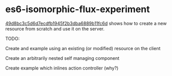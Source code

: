 es6-isomorphic-flux-experiment
==============================

[49d8bc3c5d6d7ecdfb1945f2b3dba6889b11fc6d](https://github.com/TrevorSSmith1392/es6-isomorphic-flux-experiment/commit/49d8bc3c5d6d7ecdfb1945f2b3dba6889b11fc6d) shows how to create a new resource from scratch and use it on the server.


TODO: 

  Create and example using an existing (or modified) resource on the client

  Create an arbitrarily nested self managing component 

  Create example which inlines action controller (why?)
